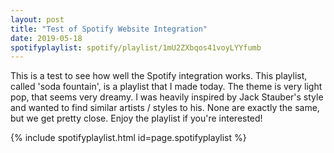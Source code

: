 ```yaml
---
layout: post
title: "Test of Spotify Website Integration"
date: 2019-05-18
spotifyplaylist: spotify/playlist/1mU2ZXbqos41voyLYYfumb
---
```


This is a test to see how well the Spotify integration works. 
This playlist, called 'soda fountain', is a playlist that I made today. The theme is very light pop, that seems very dreamy. I was heavily inspired by Jack Stauber's style and wanted to find similar artists / styles to his. None are exactly the same, but we get pretty close. Enjoy the playlist if you're interested!

{% include spotifyplaylist.html id=page.spotifyplaylist %}
